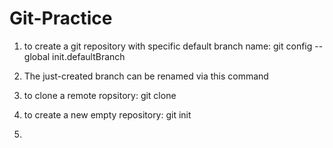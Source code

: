 # Git-Practice

1) to create a git repository with specific default branch name:
	git config --global init.defaultBranch <name>
2) The just-created branch can be renamed via this command
	 
3) to clone a remote ropsitory:
	git clone <URL>
4) to create a new empty repository:
	git init
5) 
